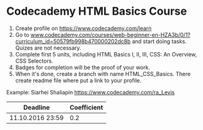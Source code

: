 # Codecademy HTML Basics Course

1. Create profile on https://www.codecademy.com/learn
2. Go to www.codecademy.com/courses/web-beginner-en-HZA3b/0/1?curriculum_id=50579fb998b470000202dc8b and start doing tasks. Quizes are not necessary.
3. Complete first 5 units, including HTML Basics I, II, III, CSS: An Overview, CSS Selectors.
4. Badges for completion will be the proof of your work.
5. When it's done, create a branch with name HTML_CSS_Basics. There create readme file where put a link to your profile.

Example:
Siarhei Shaliapin
https://www.codecademy.com/ra_Levis

Deadline         | Coefficient
-----------------|------------------
11.10.2016 23:59 | 0.2
